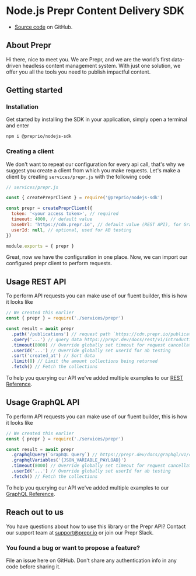 # Node.js Prepr Content Delivery SDK

- [Source code](https://github.com/preprio/nodejs-sdk) on GitHub.

## About Prepr

Hi there, nice to meet you. We are Prepr, and we are the world’s first data-driven headless content management system. With just one solution, we offer you all the tools you need to publish impactful content.

## Getting started

### Installation

Get started by installing the SDK in your application, simply open a terminal and enter

```bash
npm i @preprio/nodejs-sdk
```

### Creating a client

We don't want to repeat our configuration for every api call, that's why we suggest you create a client from which you make requests. Let's make a client by creating `services/prepr.js` with the following code

```js
// services/prepr.js

const { createPreprClient } = require('@preprio/nodejs-sdk')

const prepr = createPreprClient({
  token: '<your access token>', // required
  timeout: 4000, // default value
  baseUrl: 'https://cdn.prepr.io', // default value (REST API), for GraphQL API use https://graphql.prepr.io/graphql
  userId: null, // optional, used for AB testing
})

module.exports = { prepr }
```

Great, now we have the configuration in one place. Now, we can import our configured prepr client to perform requests.

## Usage REST API

To perform API requests you can make use of our fluent builder, this is how it looks like

```js
// We created this earlier
const { prepr } = require('./services/prepr')

const result = await prepr
  .path('/publications') // request path `https://cdn.prepr.io/publications`
  .query('...') // query data https://prepr.dev/docs/rest/v1/introduction
  .timeout(8000) // Override globally set timeout for request cancellation
  .userId('...') // Override globally set userId for ab testing
  .sort('created_at') // Sort data
  .limit(8) // Limit the amount collections being returned
  .fetch() // Fetch the collections
```

To help you querying our API we've added multiple examples to our [REST Reference](https://prepr.dev/docs/rest/v1/introduction).

## Usage GraphQL API

To perform API requests you can make use of our fluent builder, this is how it looks like

```js
// We created this earlier
const { prepr } = require('./services/prepr')

const result = await prepr
  .graphqlQuery(`GraphQL Query`) // https://prepr.dev/docs/graphql/v1/collection-introduction
  .graphqlVariables('{JSON_VARIABLE_PAYLOAD}')
  .timeout(8000) // Override globally set timeout for request cancellation
  .userId('...') // Override globally set userId for ab testing
  .fetch() // Fetch the collections
```

To help you querying our API we've added multiple examples to our [GraphQL Reference](https://prepr.dev/docs/graphql/v1/introduction).

## Reach out to us

You have questions about how to use this library or the Prepr API?
Contact our support team at support@prepr.io or join our Prepr Slack.

### You found a bug or want to propose a feature?

File an issue here on GitHub. Don't share any authentication info in any code before sharing it.
